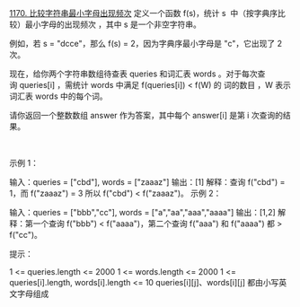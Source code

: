 [1170. 比较字符串最小字母出现频次](https://leetcode-cn.com/problems/compare-strings-by-frequency-of-the-smallest-character/)
定义一个函数 f(s)，统计 s  中（按字典序比较）最小字母的出现频次 ，其中 s 是一个非空字符串。

例如，若 s = "dcce"，那么 f(s) = 2，因为字典序最小字母是 "c"，它出现了 2 次。

现在，给你两个字符串数组待查表 queries 和词汇表 words 。对于每次查询 queries[i] ，需统计 words 中满足 f(queries[i]) < f(W) 的 词的数目 ，W 表示词汇表 words 中的每个词。

请你返回一个整数数组 answer 作为答案，其中每个 answer[i] 是第 i 次查询的结果。

 

示例 1：

输入：queries = ["cbd"], words = ["zaaaz"]
输出：[1]
解释：查询 f("cbd") = 1，而 f("zaaaz") = 3 所以 f("cbd") < f("zaaaz")。
示例 2：

输入：queries = ["bbb","cc"], words = ["a","aa","aaa","aaaa"]
输出：[1,2]
解释：第一个查询 f("bbb") < f("aaaa")，第二个查询 f("aaa") 和 f("aaaa") 都 > f("cc")。
 

提示：

1 <= queries.length <= 2000
1 <= words.length <= 2000
1 <= queries[i].length, words[i].length <= 10
queries[i][j]、words[i][j] 都由小写英文字母组成